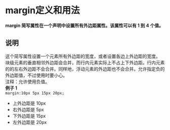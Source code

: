 # margin定义和用法
**margin 简写属性在一个声明中设置所有外边距属性。该属性可以有 1 到 4 个值。**
## 说明
这个简写属性设置一个元素所有外边距的宽度，或者设置各边上外边距的宽度。  
块级元素的垂直相邻外边距会合并，而行内元素实际上不占上下外边距。行内元素的的左右外边距不会合并。同样地，浮动元素的外边距也不会合并。允许指定负的外边距值，不过使用时要小心。  
注释：允许使用负值。  
**例子 1**  
`margin:10px 5px 15px 20px;`    
* 上外边距是 10px
* 右外边距是 5px
* 下外边距是 15px
* 左外边距是 20px  
